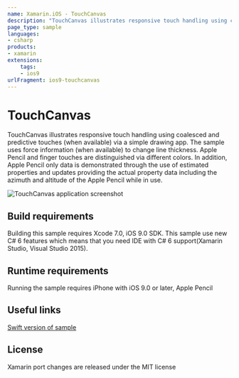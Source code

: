 ```yaml
---
name: Xamarin.iOS - TouchCanvas
description: "TouchCanvas illustrates responsive touch handling using coalesced and predictive touches (when available) via a simple drawing app (iOS9)"
page_type: sample
languages:
- csharp
products:
- xamarin
extensions:
    tags:
    - ios9
urlFragment: ios9-touchcanvas
---
```

# TouchCanvas

TouchCanvas illustrates responsive touch handling using coalesced and predictive touches (when available) via a simple drawing app. The sample uses force information (when available) to change line thickness. Apple Pencil and finger touches are distinguished via different colors. In addition, Apple Pencil only data is demonstrated through the use of estimated properties and updates providing the actual property data including the azimuth and altitude of the Apple Pencil while in use.

![TouchCanvas application screenshot](Screenshots/1.png "TouchCanvas application screenshot")

## Build requirements

Building this sample requires Xcode 7.0, iOS 9.0 SDK. This sample use new C# 6 features which means that you need IDE with C# 6 support(Xamarin Studio, Visual Studio 2015).

## Runtime requirements

Running the sample requires iPhone with iOS 9.0 or later, Apple Pencil

## Useful links

[Swift version of sample](https://developer.apple.com/library/prerelease/ios/samplecode/TouchCanvas/Introduction/Intro.html#//apple_ref/doc/uid/TP40016561)

## License

Xamarin port changes are released under the MIT license
